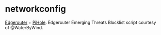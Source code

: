 # networkconfig
[Edgerouter](https://www.ubnt.com/edgemax/edgerouter/) + [PiHole](https://pi-hole.net). Edgerouter Emerging Threats Blocklist script courtesy of @WaterByWind.